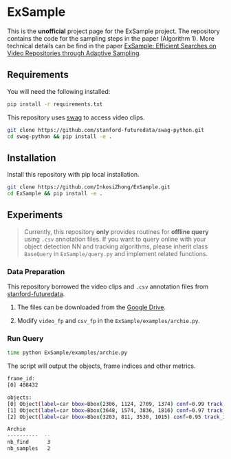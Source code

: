 # ExSample
This is the **unofficial** project page for the ExSample project.
The repository contains the code for the sampling steps in the paper (Algorithm 1).
More technical details can be find in the paper [ExSample: Efficient Searches on Video Repositories through Adaptive Sampling](https://arxiv.org/pdf/2005.09141).

## Requirements
You will need the following installed:

```bash
pip install -r requirements.txt
```
This repository uses [swag](https://github.com/stanford-futuredata/swag-python/) to access video clips.
``` bash
git clone https://github.com/stanford-futuredata/swag-python.git
cd swag-python && pip install -e .
```

## Installation
Install this repository with pip local installation.
```bash
git clone https://github.com/InkosiZhong/ExSample.git
cd ExSample && pip install -e .
```

## Experiments
> Currently, this repository **only** provides routines for **offline query** using `.csv` annotation files.
> If you want to query online with your object detection NN and tracking algorithms, please inherit class `BaseQuery` in `ExSample/query.py` and implement related functions.

### Data Preparation
This repository borrowed the video clips and `.csv` annotation files from [stanford-futuredata](https://github.com/stanford-futuredata).

1. The files can be downloaded from the [Google Drive](https://drive.google.com/drive/folders/1riFVI6QZGf8X6lyFphyRighAYMDTAH4Z?usp=sharing).

2. Modify `video_fp` and `csv_fp` in the `ExSample/examples/archie.py`.

### Run Query
```bash
time python ExSample/examples/archie.py
```
The script will output the objects, frame indices and other metrics.
```bash
frame_id:
[0] 408432

objects:
[0] Object(label=car bbox=Bbox(2306, 1124, 2709, 1374) conf=0.99 track_id=150174)
[1] Object(label=car bbox=Bbox(3648, 1574, 3836, 1816) conf=0.97 track_id=150211)
[2] Object(label=car bbox=Bbox(3203, 811, 3530, 1015) conf=0.95 track_id=150205)

Archie
----------  --
nb_find      3
nb_samples   2
```